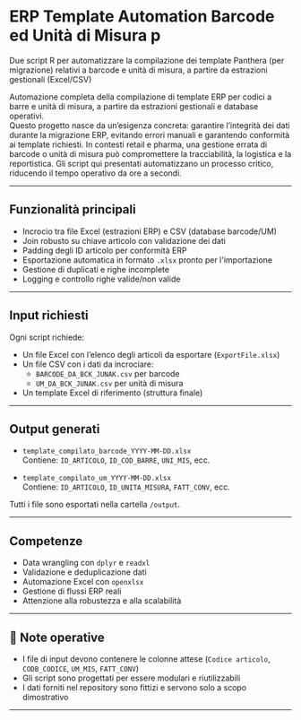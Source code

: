 # ERP Template Automation Barcode ed Unità di Misura p
Due script R per automatizzare la compilazione dei template Panthera (per migrazione) relativi a barcode e unità di misura, a partire da estrazioni gestionali (Excel/CSV)

Automazione completa della compilazione di template ERP per codici a barre e unità di misura, a partire da estrazioni gestionali e database operativi.  
Questo progetto nasce da un’esigenza concreta: garantire l’integrità dei dati durante la migrazione ERP, evitando errori manuali e garantendo conformità ai template richiesti. In contesti retail e pharma, una gestione errata di barcode o unità di misura può compromettere la tracciabilità, la logistica e la reportistica. Gli script qui presentati automatizzano un processo critico, riducendo il tempo operativo da ore a secondi.

---

## Funzionalità principali

-  Incrocio tra file Excel (estrazioni ERP) e CSV (database barcode/UM)
-  Join robusto su chiave articolo con validazione dei dati
-  Padding degli ID articolo per conformità ERP
-  Esportazione automatica in formato `.xlsx` pronto per l'importazione
-  Gestione di duplicati e righe incomplete
-  Logging e controllo righe valide/non valide

---


## Input richiesti

Ogni script richiede:

- Un file Excel con l’elenco degli articoli da esportare (`ExportFile.xlsx`)
- Un file CSV con i dati da incrociare:
  - `BARCODE_DA_BCK_JUNAK.csv` per barcode
  - `UM_DA_BCK_JUNAK.csv` per unità di misura
- Un template Excel di riferimento (struttura finale)

---

## Output generati

- `template_compilato_barcode_YYYY-MM-DD.xlsx`  
  Contiene: `ID_ARTICOLO`, `ID_COD_BARRE`, `UNI_MIS`, ecc.

- `template_compilato_um_YYYY-MM-DD.xlsx`  
  Contiene: `ID_ARTICOLO`, `ID_UNITA_MISURA`, `FATT_CONV`, ecc.

Tutti i file sono esportati nella cartella `/output`.

---

## Competenze 

- Data wrangling con `dplyr` e `readxl`
- Validazione e deduplicazione dati
- Automazione Excel con `openxlsx`
- Gestione di flussi ERP reali
- Attenzione alla robustezza e alla scalabilità

---

## 📌 Note operative

- I file di input devono contenere le colonne attese (`Codice articolo`, `CODB_CODICE`, `UM_MIS`, `FATT_CONV`)
- Gli script sono progettati per essere modulari e riutilizzabili
- I dati forniti nel repository sono fittizi e servono solo a scopo dimostrativo

---

